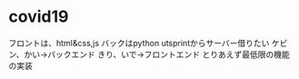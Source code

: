 # covid19
フロントは、html&css,js
バックはpython
utsprintからサーバー借りたい
ケビン、かい→バックエンド
きり、いで→フロントエンド
とりあえず最低限の機能の実装